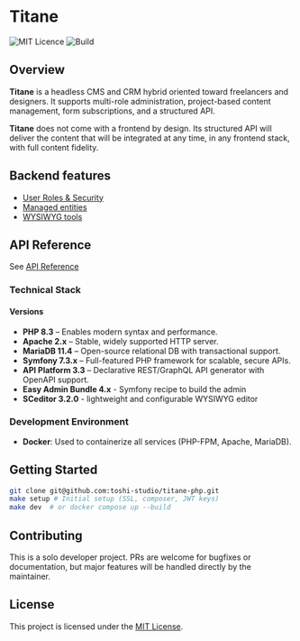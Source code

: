 # Titane

![MIT Licence](https://img.shields.io/badge/license-MIT-blue)
![Build](https://img.shields.io/github/actions/workflow/status/toshi-studio/titane/ci.yml)


## Overview

**Titane** is a headless CMS and CRM hybrid oriented toward freelancers and designers. It supports multi-role administration, project-based content management, form subscriptions, and a structured API.

**Titane** does not come with a frontend by design. Its structured API will deliver the content that will be integrated at any time, in any frontend stack, with full content fidelity.

## Backend features 

* [User Roles & Security](docs/backend/security.md)
* [Managed entities](docs/backend/crm_content_types.md)
* [WYSIWYG tools](docs/backend/wysiwyg_tools.md)

## API Reference
See [API Reference](docs/API/api_reference.md)


### Technical Stack
#### Versions
- **PHP 8.3** – Enables modern syntax and performance.
- **Apache 2.x** – Stable, widely supported HTTP server.
- **MariaDB 11.4** – Open-source relational DB with transactional support.
- **Symfony 7.3.x** – Full-featured PHP framework for scalable, secure APIs.
- **API Platform 3.3** – Declarative REST/GraphQL API generator with OpenAPI support.
- **Easy Admin Bundle 4.x** - Symfony recipe to build the admin
- **SCeditor 3.2.0** - lightweight and configurable WYSIWYG editor

### Development Environment
- **Docker**: Used to containerize all services (PHP-FPM, Apache, MariaDB).

## Getting Started
```bash
git clone git@github.com:toshi-studio/titane-php.git
make setup # Initial setup (SSL, composer, JWT keys)
make dev  # or docker compose up --build
```

## Contributing
This is a solo developer project. PRs are welcome for bugfixes or documentation, but major features will be handled directly by the maintainer.


## License

This project is licensed under the [MIT License](LICENCE.md).

